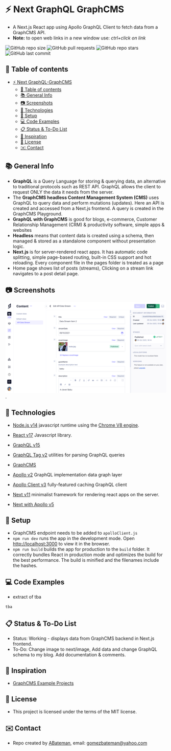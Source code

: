 # :zap: Next GraphQL GraphCMS

* A Next.js React app using Apollo GraphQL Client to fetch data from a GraphCMS API.
* **Note:** to open web links in a new window use: _ctrl+click on link_

![GitHub repo size](https://img.shields.io/github/repo-size/AndrewJBateman/next-graphql-graphcms?style=plastic)
![GitHub pull requests](https://img.shields.io/github/issues-pr/AndrewJBateman/next-graphql-graphcms?style=plastic)
![GitHub repo stars](https://img.shields.io/github/stars/AndrewJBateman/next-graphql-graphcms?style=plastic)
![GitHub last commit](https://img.shields.io/github/last-commit/AndrewJBateman/next-graphql-graphcms?style=plastic)

## :page_facing_up: Table of contents

* [:zap: Next GraphQL-GraphCMS](#zap-next-graphql-graphcms)
  * [:page_facing_up: Table of contents](#page_facing_up-table-of-contents)
  * [:books: General Info](#books-general-info)
  * [:camera: Screenshots](#camera-screenshots)
  * [:signal_strength: Technologies](#signal_strength-technologies)
  * [:floppy_disk: Setup](#floppy_disk-setup)
  * [:computer: Code Examples](#computer-code-examples)
  * [:clipboard: Status & To-Do List](#clipboard-status--to-do-list)
  * [:clap: Inspiration](#clap-inspiration)
  * [:file_folder: License](#file_folder-license)
  * [:envelope: Contact](#envelope-contact)

## :books: General Info

* **GraphQL** is a Query Language for storing & querying data, an alternative to traditional protocols such as REST API. GraphQL allows the client to request ONLY the data it needs from the server.
* The **GraphCMS headless Content Management System (CMS)** uses GraphQL to query data and perform mutations (updates). Here an API is created and accessed from a Next.js frontend. A query is created in the GraphCMS Playground.
* **GraphQL with GraphCMS** is good for blogs, e-commerce, Customer Relationship Management (CRM) & productivity software, simple apps & websites
* **Headless** means that content data is created using a schema, then managed & stored as a standalone component without presentation logic.
* **Next.js** is for server-rendered react apps. It has automatic code splitting, simple page-based routing, built-in CSS support and hot reloading. Every component file in the pages folder is treated as a page
* Home page shows list of posts (streams), Clicking on a stream link navigates to a post detail page.

## :camera: Screenshots

![Example screenshot](./imgs/graphcms.png).

## :signal_strength: Technologies

* [Node.js v14](https://nodejs.org/) javascript runtime using the [Chrome V8 engine](https://v8.dev/).
* [React v17](https://reactjs.org/) Javascript library.
* [GraphQL v15](https://github.com/graphql/graphql-js)
* [GraphQL Tag v2](https://www.npmjs.com/package/graphql-tag) utilities for parsing GraphQL queries
* [GraphCMS]()
* [Apollo v2](https://www.apollographql.com/) GraphQL implementation data graph layer
* [Apollo Client v3](https://www.npmjs.com/package/apollo-client) fully-featured caching GraphQL client

* [Next v11](https://nextjs.org/) minimalist framework for rendering react apps on the server.
* [Next with Apollo v5](https://www.npmjs.com/package/next-with-apollo)

## :floppy_disk: Setup

* GraphCMS endpoint needs to be added to `apolloClient.js`
* `npm run dev` runs the app in the development mode. Open [http://localhost:3000](http://localhost:3000) to view it in the browser.
* `npm run build` builds the app for production to the `build` folder. It correctly bundles React in production mode and optimizes the build for the best performance. The build is minified and the filenames include the hashes.

## :computer: Code Examples

* extract of tba

```javascript
tba
```

## :clipboard: Status & To-Do List

* Status: Working - displays data from GraphCMS backend in Next.js frontend.
* To-Do: Change image to next/image, Add data and change GraphQL schema to my blog. Add documentation & comments.

## :clap: Inspiration

* [GraphCMS Example Projects](https://github.com/GraphCMS/graphcms-examples)

## :file_folder: License

* This project is licensed under the terms of the MIT license.

## :envelope: Contact

* Repo created by [ABateman](https://github.com/AndrewJBateman), email: gomezbateman@yahoo.com